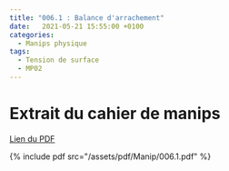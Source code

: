 ```yaml
---
title: "006.1 : Balance d'arrachement"
date:   2021-05-21 15:55:00 +0100
categories:
  - Manips physique
tags:
  - Tension de surface
  - MP02
---
```


# Extrait du cahier de manips

[Lien du PDF](/assets/pdf/Manip/006.1.pdf)

{% include pdf src="/assets/pdf/Manip/006.1.pdf" %}

